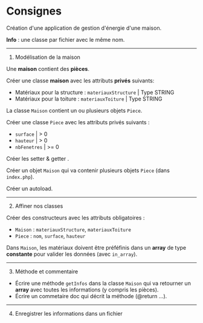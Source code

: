 # Consignes

Création d'une application de gestion d'énergie d'une maison.

**Info** : une classe par fichier avec le même nom.

---

1. Modélisation de la maison

Une **maison** contient des **pièces**.

Créer une classe **maison** avec les attributs **privés** suivants:
- Matériaux pour la structure : `materiauxStructure` | Type STRING
- Matériaux pour la toiture : `materiauxToiture` | Type STRING

La classe `Maison` contient un ou plusieurs objets `Piece`.

Créer une classe `Piece` avec les attributs privés suivants :
- `surface` | > 0
- `hauteur` | > 0
- `nbFenetres` | >= 0

Créer les setter & getter .

Créer un objet `Maison` qui va contenir plusieurs objets `Piece` (dans `index.php`).

Créer un autoload.

---

2. Affiner nos classes

Créer des constructeurs avec les attributs obligatoires :
- `Maison` : `materiauxStructure`, `materiauxToiture`
- `Piece` : `nom`, `surface`, `hauteur`

Dans `Maison`, les matériaux doivent être préféfinis dans un **array** de type **constante** pour valider les données (avec `in_array`).

---

3. Méthode et commentaire

- Écrire une méthode `getInfos` dans la classe `Maison` qui va retourner un **array** avec toutes les informations (y compris les pièces).
- Écrire un commetaire doc qui décrit la méthode (@return ...).

---

4. Enregistrer les informations dans un fichier 